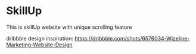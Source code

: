# SkillUp
This is skillUp website with unique scrolling feature

dribbble design inspiration: https://dribbble.com/shots/6576034-Wizeline-Marketing-Website-Design
